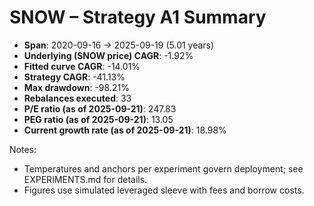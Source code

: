 # SNOW – Strategy A1 Summary

- **Span**: 2020-09-16 → 2025-09-19 (5.01 years)
- **Underlying (SNOW price) CAGR**: -1.92%
- **Fitted curve CAGR**: -14.01%
- **Strategy CAGR**: -41.13%
- **Max drawdown**: -98.21%
- **Rebalances executed**: 33
- **P/E ratio (as of 2025-09-21)**: 247.83
- **PEG ratio (as of 2025-09-21)**: 13.05
- **Current growth rate (as of 2025-09-21)**: 18.98%

Notes:

- Temperatures and anchors per experiment govern deployment; see EXPERIMENTS.md for details.
- Figures use simulated leveraged sleeve with fees and borrow costs.

